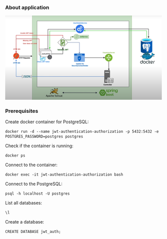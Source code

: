 ### About application

![img.png](img.png)

### Prerequisites

Create docker container for PostgreSQL:

```shell
docker run -d --name jwt-authentication-authorization -p 5432:5432 -e POSTGRES_PASSWORD=postgres postgres
```

Check if the container is running:

```shell
docker ps
```

Connect to the container:

```shell
docker exec -it jwt-authentication-authorization bash
```

Connect to the PostgreSQL:

```shell
psql -h localhost -U postgres
```

List all databases:

```shell
\l
```

Create a database:

```shell
CREATE DATABASE jwt_auth;
```
